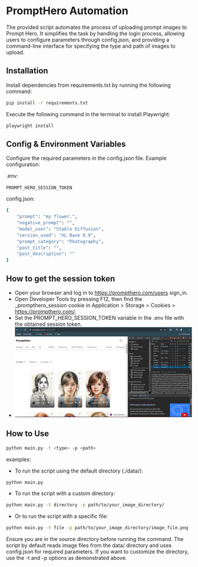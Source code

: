 
# PromptHero Automation

The provided script automates the process of uploading prompt images to Prompt Hero. It simplifies the task by handling the login process, allowing users to configure parameters through config.json, and providing a command-line interface for specifying the type and path of images to upload.

## Installation

Install dependencies from requirements.txt by running the following command:

```bash
pip install -r requirements.txt
```
Execute the following command in the terminal to install Playwright:

```bash
playwright install
```
## Config & Environment Variables

Configure the required parameters in the config.json file. Example configuration:

.env:

`PROMPT_HERO_SESSION_TOKEN`

config.json:
```bash
{
    "prompt": "my flower.",
    "negative_prompt": "",
    "model_user": "Stable Diffusion",
    "version_used": "XL Base 0.9",
    "prompt_category": "Photography",
    "post_title": "",
    "post_description": ""
}
```



## How to get the session token

- Open your browser and log in to https://prompthero.com/users sign_in.
- Open Developer Tools by pressing F12, then find the _prompthero_session cookie in Application > Storage > Cookies > https://prompthero.com/.
- Set the PROMPT_HERO_SESSION_TOKEN variable in the .env file with the obtained session token.
- ![Alt text](https://github.com/periridwann/prompt-hero-automation/blob/main/Screenshot%202024-01-09%20185508.png)

## How to Use

```bash
python main.py -t <type> -p <path>
```
examples:

- To run the script using the default directory (./data/):
```bash
python main.py
```
- To run the script with a custom directory:
```bash
python main.py -t directory -p path/to/your_image_directory/
```
- Or to run the script with a specific file:
```bash
python main.py -t file -p path/to/your_image_directory/image_file.png
```
Ensure you are in the source directory before running the command. The script by default reads image files from the data/ directory and uses config.json for required parameters. If you want to customize the directory, use the -t and -p options as demonstrated above.
